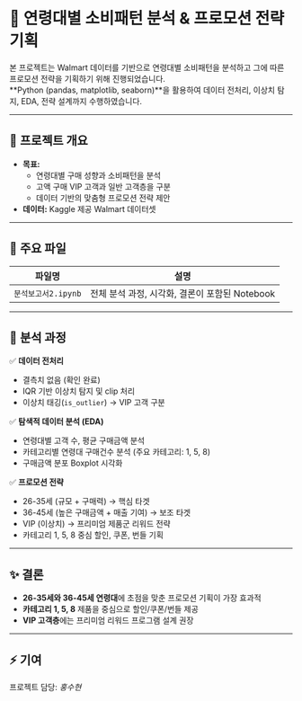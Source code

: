 # 🛒 연령대별 소비패턴 분석 & 프로모션 전략 기획

본 프로젝트는 Walmart 데이터를 기반으로 연령대별 소비패턴을 분석하고 그에 따른 프로모션 전략을 기획하기 위해 진행되었습니다.  
**Python (pandas, matplotlib, seaborn)**을 활용하여 데이터 전처리, 이상치 탐지, EDA, 전략 설계까지 수행하였습니다.

---

## 📌 프로젝트 개요
- **목표:**  
  - 연령대별 구매 성향과 소비패턴을 분석  
  - 고액 구매 VIP 고객과 일반 고객층을 구분  
  - 데이터 기반의 맞춤형 프로모션 전략 제안
- **데이터:** Kaggle 제공 Walmart 데이터셋

---

## 📂 주요 파일
| 파일명 | 설명 |
|---------|-------|
| `분석보고서2.ipynb` | 전체 분석 과정, 시각화, 결론이 포함된 Notebook |

---

## 🔑 분석 과정
✅ **데이터 전처리**
- 결측치 없음 (확인 완료)  
- IQR 기반 이상치 탐지 및 clip 처리  
- 이상치 태깅(`is_outlier`) → VIP 고객 구분  

✅ **탐색적 데이터 분석 (EDA)**
- 연령대별 고객 수, 평균 구매금액 분석  
- 카테고리별 연령대 구매건수 분석 (주요 카테고리: 1, 5, 8)  
- 구매금액 분포 Boxplot 시각화  

✅ **프로모션 전략**
- 26-35세 (규모 + 구매력) → 핵심 타겟
- 36-45세 (높은 구매금액 + 매출 기여) → 보조 타겟
- VIP (이상치) → 프리미엄 제품군 리워드 전략
- 카테고리 1, 5, 8 중심 할인, 쿠폰, 번들 기획

---

## ✨ 결론
- **26-35세와 36-45세 연령대**에 초점을 맞춘 프로모션 기획이 가장 효과적
- **카테고리 1, 5, 8** 제품을 중심으로 할인/쿠폰/번들 제공
- **VIP 고객층**에는 프리미엄 리워드 프로그램 설계 권장

---

## ⚡ 기여
프로젝트 담당: *홍수현*  


